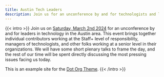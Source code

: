 ```yaml
---
title: Austin Tech Leaders
description: Join us for an unconference by and for technologists and leaders in the Austin area.
---
```


{{< intro >}}
Join us on [Saturday, March 2nd 2024](https://lu.ma/fvzzho0g) for an unconference by and for leaders in technology in the Austin area. This event brings together individual contributors working at the Staff+ level of responsibility, managers of technologists, and other folks working at a senior level in their organizations. We will have some short plenary talks to frame the day, and the rest of our time will be spent directly discussing the most pressing issues facing us today.

This is an example site for the [Dot Org Theme](https://github.com/cncf/dot-org-hugo-theme). 
{{< /intro >}}